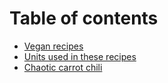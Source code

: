 # Table of contents

* [Vegan recipes](README.md)
* [Units used in these recipes](units-used-in-these-recipes.md)
* [Chaotic carrot chili](carrot-chili.md)


